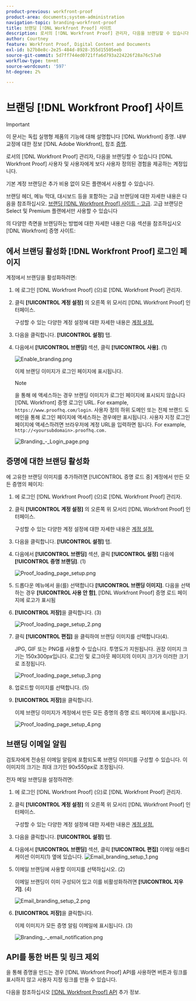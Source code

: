 ```yaml
---
product-previous: workfront-proof
product-area: documents;system-administration
navigation-topic: branding-workfront-proof
title: 브랜딩 [!DNL Workfront Proof] 사이트
description: 로서의 [!DNL Workfront Proof] 관리자, 다음을 브랜딩할 수 있습니다 [!DNL Workfront Proof] 사용자 및 사용자에게 보다 사용자 정의된 경험을 제공하는 계정입니다.
author: Courtney
feature: Workfront Proof, Digital Content and Documents
exl-id: b27b8e8c-2e25-484d-8928-355d15505eeb
source-git-commit: 5d7ff744ed0721ffa6d793a224226f28a76c57a0
workflow-type: tm+mt
source-wordcount: '597'
ht-degree: 2%

---
```


# 브랜딩 [!DNL Workfront Proof] 사이트

>[!IMPORTANT]
>
>이 문서는 독립 실행형 제품의 기능에 대해 설명합니다 [!DNL Workfront] 증명. 내부 교정에 대한 정보 [!DNL Adobe Workfront], 참조 [증명](../../../review-and-approve-work/proofing/proofing.md).

로서의 [!DNL Workfront Proof] 관리자, 다음을 브랜딩할 수 있습니다 [!DNL Workfront Proof] 사용자 및 사용자에게 보다 사용자 정의된 경험을 제공하는 계정입니다.

기본 계정 브랜딩은 추가 비용 없이 모든 플랜에서 사용할 수 있습니다.

브랜딩 헤더, 메뉴 막대, 대시보드 등을 포함하는 고급 브랜딩에 대한 자세한 내용은 다음을 참조하십시오. [브랜딩 [!DNL Workfront Proof] 사이트 - 고급](../../../workfront-proof/wp-acct-admin/branding/brand-wp-site-advanced.md). 고급 브랜딩은 Select 및 Premium 플랜에서만 사용할 수 있습니다

의 다양한 측면을 브랜딩하는 방법에 대한 자세한 내용은 다음 섹션을 참조하십시오 [!DNL Workfront] 증명 사이트:

## 에서 브랜딩 활성화 [!DNL Workfront Proof] 로그인 페이지

계정에서 브랜딩을 활성화하려면:

1. 에 로그인 [!DNL Workfront Proof] (으)로 [!DNL Workfront Proof] 관리자.
1. 클릭 **[!UICONTROL 계정 설정]** 의 오른쪽 위 모서리 [!DNL Workfront Proof] 인터페이스.

   구성할 수 있는 다양한 계정 설정에 대한 자세한 내용은 [계정 설정.](https://support.workfront.com/hc/en-us/sections/115000912147-Account-Settings)

1. 다음을 클릭합니다. **[!UICONTROL 설정]** 탭.
1. 다음에서 **[!UICONTROL 브랜딩]** 섹션, 클릭 **[!UICONTROL 사용]**. (1)

   ![Enable_branding.png](assets/enable-branding-350x177.png)

   이제 브랜딩 이미지가 로그인 페이지에 표시됩니다.

   >[!NOTE]
   >
   >을 통해 에 액세스하는 경우 브랜딩 이미지가 로그인 페이지에 표시되지 않습니다 [!DNL Workfront] 증명 로그인 URL. For example, `https://www.proofhq.com/login`. 사용자 정의 하위 도메인 또는 전체 브랜드 도메인을 통해 로그인 페이지에 액세스하는 경우에만 표시됩니다. 사용자 지정 로그인 페이지에 액세스하려면 브라우저에 계정 URL을 입력하면 됩니다. For example, `http://<yoursubdomain>.proofhq.com.` <!--For more information about fully branded domains, see "Fully Branded Domains" in the article [Configure a branded domain in [!DNL Workfront Proof]](../../../workfront-proof/wp-acct-admin/branding/configure-branded-domain-in-wp.md).-->

   ![Branding_-_Login_page.png](assets/branding---login-page-350x198.png)

## 증명에 대한 브랜딩 활성화

에 고유한 브랜딩 이미지를 추가하려면 [!UICONTROL 증명 로드 중] 계정에서 만든 모든 증명의 페이지:

1. 에 로그인 [!DNL Workfront Proof] (으)로 [!DNL Workfront Proof] 관리자.
1. 클릭 **[!UICONTROL 계정 설정]** 의 오른쪽 위 모서리 [!DNL Workfront Proof] 인터페이스.

   구성할 수 있는 다양한 계정 설정에 대한 자세한 내용은 [계정 설정.](https://support.workfront.com/hc/en-us/sections/115000912147-Account-Settings)

1. 다음을 클릭합니다. **[!UICONTROL 설정]** 탭.
1. 다음에서 **[!UICONTROL 브랜딩]** 섹션, 클릭 **[!UICONTROL 설정]** 다음에 **[!UICONTROL 증명 브랜딩]**. (1)

   ![Proof_loading_page_setup.png](assets/proof-loading-page-setup-350x159.png)

1. 드롭다운 메뉴에서 을(를) 선택합니다 **[!UICONTROL 브랜딩 이미지]**.
다음을 선택하는 경우 **[!UICONTROL 사용 안 함]**, [!DNL Workfront Proof] 증명 로드 페이지에 로고가 표시됨

1. **[!UICONTROL 저장]**&#x200B;을 클릭합니다. (3)

   ![Proof_loading_page_setup_2.png](assets/proof-loading-page-setup-2-350x164.png)

1. 클릭 **[!UICONTROL 편집]** 을 클릭하여 브랜딩 이미지를 선택합니다(4).

   JPG, GIF 또는 PNG를 사용할 수 있습니다. 투명도가 지원됩니다. 권장 이미지 크기는 150x300px입니다. 로그인 및 로그아웃 페이지의 이미지 크기가 이러한 크기로 조정됩니다.

   ![Proof_loading_page_setup_3.png](assets/proof-loading-page-setup-3-350x116.png)

1. 업로드할 이미지를 선택합니다. (5)
1. **[!UICONTROL 저장]**&#x200B;을 클릭합니다.

   이제 브랜딩 이미지가 계정에서 만든 모든 증명의 증명 로드 페이지에 표시됩니다.

   ![Proof_loading_page_setup_4.png](assets/proof-loading-page-setup-4-350x97.png)

## 브랜딩 이메일 알림

검토자에게 전송된 이메일 알림에 포함되도록 브랜딩 이미지를 구성할 수 있습니다. 이 이미지의 크기는 최대 크기인 90x550px로 조정됩니다.

전자 메일 브랜딩을 설정하려면:

1. 에 로그인 [!DNL Workfront Proof] (으)로 [!DNL Workfront Proof] 관리자.
1. 클릭 **[!UICONTROL 계정 설정]** 의 오른쪽 위 모서리 [!DNL Workfront Proof] 인터페이스.

   구성할 수 있는 다양한 계정 설정에 대한 자세한 내용은 [계정 설정.](https://support.workfront.com/hc/en-us/sections/115000912147-Account-Settings)

1. 다음을 클릭합니다. **[!UICONTROL 설정]** 탭.
1. 다음에서 **[!UICONTROL 브랜딩]** 섹션, 클릭 **[!UICONTROL 편집]** 이메일 애플리케이션 이미지(1) 옆에 있습니다.
   ![Email_branding_setup_1.png](assets/email-branding-setup-1-350x227.png)

1. 이메일 브랜딩에 사용할 이미지를 선택하십시오. (2)

   이메일 브랜딩이 이미 구성되어 있고 이를 비활성화하려면 **[!UICONTROL 지우기]**. (4)

   ![Email_branding_setup_2.png](assets/email-branding-setup-2-350x96.png)

1. **[!UICONTROL 저장]**&#x200B;을 클릭합니다.

   이제 이미지가 모든 증명 알림 이메일에 표시됩니다. (3)

   ![Branding_-_email_notification.png](assets/branding---email-notification-350x195.png)

<!--
<h2 data-mc-conditions="QuicksilverOrClassic.Draft mode">Custom Sub-Domains</h2>
-->

<!--
<p data-mc-conditions="QuicksilverOrClassic.Draft mode">You can add your brand name to your Workfront Proof account URL. For example, your URL might look like this:</p>
-->

<!--
<p data-mc-conditions="QuicksilverOrClassic.Draft mode"><strong>http://yoursubdomain.proofhq.com</strong> </p>
-->

<!--
<p data-mc-conditions="QuicksilverOrClassic.Draft mode">This customization is also included in all your proof links, as well as in the 'From' email address for your proof notifications.</p>
-->

<!--
<p data-mc-conditions="QuicksilverOrClassic.Draft mode">For more information on how to set up a branded sub-domain, see <a href="../../../workfront-proof/wp-acct-admin/branding/configure-branded-domain-in-wp.md" class="MCXref xref">Configure a branded domain in Workfront Proof</a></p>
-->

## API를 통한 버튼 및 링크 제외

을 통해 증명을 만드는 경우 [!DNL Workfront Proof] API를 사용하면 버튼과 링크를 표시하지 않고 사용자 지정 링크를 만들 수 있습니다.

다음을 참조하십시오 [[!DNL Workfront Proof] API](https://api.proofhq.com/) 추가 정보.
